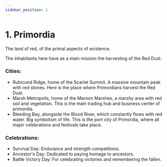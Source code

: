 ```yaml
---
sidebar_position: 1
---
```


# 1. Primordia

The land of red, of the primal aspects of existence.

The inhabitants here have as a main mission the harvesting of the Red Dust.

### Cities:

- Rubicund Ridge, home of the Scarlet Summit. A massive mountain peak with red stones. Here is the place where Primordians harvest the Red Dust.
- Marsh Metropolis, home of the Maroon Marshes, a marshy area with red soil and vegetation. This is the main trading hub and business center of primordia.
- Bleeding Bay, alongside the Blood River, which constantly flows with red water. Big symbolism of life. This is the port city of Primordia, where all major celebrations and festivals take place.

### Celebrations:

- Survival Day: Endurance and strength competitions.
- Ancestor's Day: Dedicated to paying homage to ancestors.
- Battle Victory Day: For celebrating victories and remembering the fallen.
